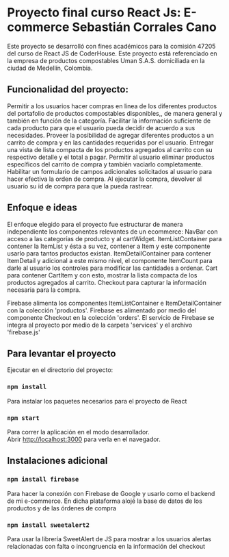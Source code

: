 # Proyecto final curso React Js: E-commerce  Sebastián Corrales Cano

Este proyecto se desarrolló con fines académicos para la comisión 47205 del curso de React JS de CoderHouse. Este proyecto está referenciado en la empresa de productos compostables Uman S.A.S. domiciliada en la ciudad de Medellín, Colombia.

## Funcionalidad del proyecto:

Permitir a los usuarios hacer compras en linea de los diferentes productos del portafolio de productos compostables disponibles,, de manera general y también en función de la categoría.
Facilitar la información suficiente de cada producto para que el usuario pueda decidir de acuerdo a sus necesidades.
Proveer la posibilidad de agregar diferentes productos a un carrito de compra y en las cantidades requeridas por el usuario.
Entregar una vista de lista compacta de los productos agregados al carrito con su respectivo detalle y el total a pagar.
Permitir al usuario eliminar productos específicos del carrito de compra y también vaciarlo completamente.
Habilitar un formulario de campos adicionales solicitados al usuario para hacer efectiva la orden de compra.
Al ejecutar la compra, devolver al usuario su id de compra para que la pueda rastrear.

## Enfoque e ideas

El enfoque elegido para el proyecto fue estructurar de manera independiente los componentes relevantes de un ecommerce: 
NavBar con acceso a las categorías de producto y al cartWidget.
ItemListContainer para contener la ItemList y ésta a su vez, contener a Item y este componente usarlo para tantos productos existan.
ItemDetailContainer para contener ItemDetail y adicional a este mismo nivel, el componente ItemCount para darle al usuario los controles para modificar las cantidades a ordenar.
Cart para contener CartItem y con esto, mostrar la lista compacta de los productos agregados al carrito.
Checkout para capturar la información necesaria para la compra.

Firebase alimenta los componentes ItemListContainer e ItemDetailContainer con la colección 'productos'.
Firebase es alimentado por medio del componente Checkout en la colección 'orders'.
El servicio de Firebase se integra al proyecto por medio de la carpeta 'services' y el archivo 'firebase.js'

## Para levantar el proyecto

Ejecutar en el directorio del proyecto:

### `npm install`

Para instalar los paquetes necesarios para el proyecto de React

### `npm start`

Para correr la aplicación en el modo desarrollador.\
Abrir [http://localhost:3000](http://localhost:3000) para verla en el navegador.

## Instalaciones adicional

### `npm install firebase`

Para hacer la conexión con Firebase de Google y usarlo como el backend de mi e-commerce. En dicha plataforma alojé la base de datos de los productos y de las órdenes de compra

### `npm install sweetalert2`

Para usar la librería SweetAlert de JS para mostrar a los usuarios alertas relacionadas con falta o incongruencia en la información del checkout
